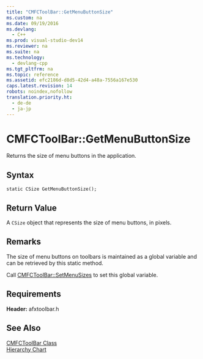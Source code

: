```yaml
---
title: "CMFCToolBar::GetMenuButtonSize"
ms.custom: na
ms.date: 09/19/2016
ms.devlang: 
  - C++
ms.prod: visual-studio-dev14
ms.reviewer: na
ms.suite: na
ms.technology: 
  - devlang-cpp
ms.tgt_pltfrm: na
ms.topic: reference
ms.assetid: efc2186d-d8d5-42d4-a48a-7556a167e530
caps.latest.revision: 14
robots: noindex,nofollow
translation.priority.ht: 
  - de-de
  - ja-jp
---
```

# CMFCToolBar::GetMenuButtonSize
Returns the size of menu buttons in the application.  
  
## Syntax  
  
```  
static CSize GetMenuButtonSize();  
```  
  
## Return Value  
 A `CSize` object that represents the size of menu buttons, in pixels.  
  
## Remarks  
 The size of menu buttons on toolbars is maintained as a global variable and can be retrieved by this static method.  
  
 Call [CMFCToolBar::SetMenuSizes](../vs140/CMFCToolBar--SetMenuSizes.md) to set this global variable.  
  
## Requirements  
 **Header:** afxtoolbar.h  
  
## See Also  
 [CMFCToolBar Class](../Topic/CMFCToolBar%20Class.md)   
 [Hierarchy Chart](../vs140/Hierarchy-Chart.md)